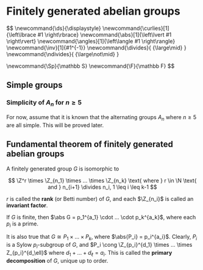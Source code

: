 # Finitely generated abelian groups

$$
\newcommand{\ds}{\displaystyle}
\newcommand{\curlies}[1]{\left\lbrace #1 \right\rbrace}
\newcommand{\abs}[1]{\left\lvert #1 \right\rvert}
\newcommand{\angles}[1]{\left\langle #1 \right\rangle}
\newcommand{\inv}[1]{#1^{-1}}
\newcommand{\divides}{ {\large\mid} }
\newcommand{\ndivides}{ {\large\not\mid} }

\newcommand{\Sp}{\mathbb S}
\newcommand{\F}{\mathbb F}
$$

## Simple groups

### Simplicity of $A_n$ for $n \geq 5$

For now, assume that it is known that the alternating groups $A_n$ where $n \geq 5$ are all simple. This will be proved later.

## Fundamental theorem of finitely generated abelian groups

A finitely generated group $G$ is isomorphic to

$$
\Z^r \times \Z_{n_1} \times ... \times \Z_{n_k} \text{ where } r \in \N \text{ and } n_{i+1} \divides n_i, 1 \leq i \leq k-1
$$

$r$ is called the **rank** (or Betti number) of $G$, and each $\Z_{n_i}$ is called an **invariant factor**.

If $G$ is finite, then $\abs G = p_1^{a_1} \cdot ... \cdot p_k^{a_k}$, where each $p_i$ is a prime. 

It is also true that $G \cong P_1 \times ... \times P_k$, where $\abs{P_i} = p_i^{a_i}$. Clearly, $P_i$ is a Sylow $p_i$-subgroup of $G$, and $P_i \cong \Z_{p_i}^{d_1} \times ... \times Z_{p_i}^{d_\ell}$ where $d_1 + ... + d_\ell = a_i$. This is called the **primary decomposition** of $G$, unique up to order.